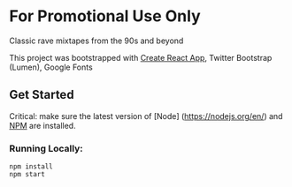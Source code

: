 # For Promotional Use Only
Classic rave mixtapes from the 90s and beyond

This project was bootstrapped with [Create React App](https://github.com/facebookincubator/create-react-app), Twitter Bootstrap (Lumen), Google Fonts

## Get Started
Critical: make sure the latest version of [Node] (https://nodejs.org/en/) and [NPM](https://docs.npmjs.com/troubleshooting/try-the-latest-stable-version-of-npm) are installed.

### Running Locally:
```
npm install
npm start
```
